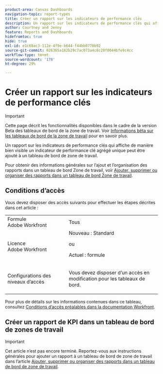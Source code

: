 ```yaml
---
product-area: Canvas Dashboards
navigation-topic: report-types
title: Créer un rapport sur les indicateurs de performance clés
description: Un rapport sur les indicateurs de performance clés qui affiche de manière bien visible un indicateur de performance clé agrégé unique peut être ajouté à un tableau de bord de zone de travail.
author: Courtney and Jenny
feature: Reports and Dashboards
hidefromtoc: true
hide: true
exl-id: e1c68ac3-112e-4f9e-b644-f44bb0778b92
source-git-commit: 026365a182b29c7ac073a4c8c28f0044bfe9c4cc
workflow-type: tm+mt
source-wordcount: '178'
ht-degree: 29%

---
```


# Créer un rapport sur les indicateurs de performance clés

>[!IMPORTANT]
>
>Cette page décrit les fonctionnalités disponibles dans le cadre de la version Beta des tableaux de bord de la zone de travail. Voir [Informations bêta sur les tableaux de bord de la zone de travail](/help/quicksilver/product-announcements/betas/canvas-dashboards-beta/canvas-dashboards-beta-information.md) pour en savoir plus.

Un rapport sur les indicateurs de performance clés qui affiche de manière bien visible un indicateur de performance clé agrégé unique peut être ajouté à un tableau de bord de zone de travail.

Pour obtenir des informations générales sur l’ajout et l’organisation des rapports dans un tableau de bord Zone de travail, voir [Ajouter, supprimer ou organiser des rapports dans un tableau de bord Zone de travail](/help/quicksilver/reports-and-dashboards/canvas-dashboards/manage-canvas-dashboards/add-remove-arrange-reports.md).

## Conditions d’accès

Vous devez disposer des accès suivants pour effectuer les étapes décrites dans cet article :

<table style="table-layout:auto"> 
 <col> 
 <col> 
 <tbody> 
  <tr> 
   <td role="rowheader">Formule Adobe Workfront</td> 
   <td>Tous</td> 
  </tr> 
  <tr> 
   <td role="rowheader">Licence Adobe Workfront</td> 
   <td>Nouveau : Standard
   <p>ou</p>
   <p>Actuel : formule</p></td> 
  </tr> 
  <tr> 
   <td role="rowheader">Configurations des niveaux d’accès</td> 
   <td> <p>Vous devez disposer d’un accès en modification pour les tableaux de bord.</p></td> 
  </tr> 
 </tbody> 
</table>

Pour plus de détails sur les informations contenues dans ce tableau, consultez [Conditions d’accès préalables dans la documentation Workfront](/help/quicksilver/administration-and-setup/add-users/access-levels-and-object-permissions/access-level-requirements-in-documentation.md).

## Créer un rapport de KPI dans un tableau de bord de zones de travail

>[!IMPORTANT]
>
>Cet article n’est pas encore terminé. Reportez-vous aux instructions générales pour ajouter un rapport à un tableau de bord de zone de travail dans l’article [Ajouter, supprimer ou organiser des rapports dans un tableau de bord de zone de travail](/help/quicksilver/reports-and-dashboards/canvas-dashboards/manage-canvas-dashboards/add-remove-arrange-reports.md).
